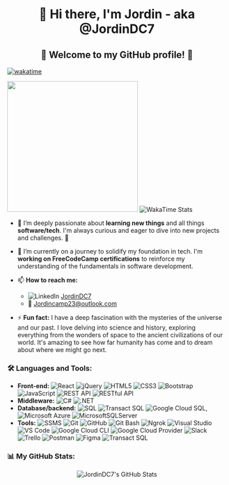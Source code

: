 <h1 align="center">👋 Hi there, I'm Jordin - aka @JordinDC7</h1>

<h2 align="center">🌟 Welcome to my GitHub profile! 🌟</h2>



[![wakatime](https://wakatime.com/badge/user/7e02b738-b57b-44c2-9de0-75585f97319e.svg)](https://wakatime.com/@7e02b738-b57b-44c2-9de0-75585f97319e) 


<img src="https://wakatime.com/share/@Jcamp97/2f959e6e-ec33-4654-841c-979bc658ad12.svg" width="300" display="inline-block"/> ![WakaTime Stats](https://wakatime.com/share/@Jcamp97/900dde18-a518-415c-9c75-3aefee0aad69.svg)


- 👀 I’m deeply passionate about **learning new things** and all things **software/tech**. I'm always curious and eager to dive into new projects and challenges. 🚀
- 🌱 I’m currently on a journey to solidify my foundation in tech. I'm **working on FreeCodeCamp certifications** to reinforce my understanding of the fundamentals in software development.
- 📫 **How to reach me:** 
  - ![LinkedIn](https://img.shields.io/badge/LinkedIn-JordinDC7-blue?style=flat-square&logo=linkedin) [JordinDC7](https://www.linkedin.com/in/JordinDC7)
  - 📧 Jordincamp23@outlook.com

- ⚡ **Fun fact:** I have a deep fascination with the mysteries of the universe and our past. I love delving into science and history, exploring everything from the wonders of space to the ancient civilizations of our world. It's amazing to see how far humanity has come and to dream about where we might go next.

### 🛠 Languages and Tools:

- **Front-end:** ![React](https://img.shields.io/badge/-React-20232A?style=flat-square&logo=react&logoColor=61DAFB) ![jQuery](https://img.shields.io/badge/-jQuery-0769AD?style=flat-square&logo=jquery&logoColor=white) ![HTML5](https://img.shields.io/badge/-HTML5-E34F26?style=flat-square&logo=html5&logoColor=white) ![CSS3](https://img.shields.io/badge/-CSS3-1572B6?style=flat-square&logo=css3&logoColor=white) ![Bootstrap](https://img.shields.io/badge/-Bootstrap-7952B3?style=flat-square&logo=bootstrap&logoColor=white) ![JavaScript](https://img.shields.io/badge/-JavaScript-F7DF1E?style=flat-square&logo=javascript&logoColor=black) ![REST API](https://img.shields.io/badge/-REST_API-009688?style=flat-square&logo=rest&logoColor=white) ![RESTful API](https://img.shields.io/badge/-RESTful_API-009688?style=flat-square&logo=restful&logoColor=white)
- **Middleware:** ![C#](https://img.shields.io/badge/-C%23-239120?style=flat-square&logo=c-sharp&logoColor=white) ![.NET](https://img.shields.io/badge/-.NET-512BD4?style=flat-square&logo=.net&logoColor=white) 
- **Database/backend:** ![SQL](https://img.shields.io/badge/-SQL-336791?style=flat-square&logo=sqlite&logoColor=white) ![Transact SQL](https://img.shields.io/badge/-Transact_SQL-336791?style=flat-square&logo=transact-sql&logoColor=white)  ![Google Cloud SQL](https://img.shields.io/badge/-Google_Cloud_SQL-4285F4?style=flat-square&logo=googlecloud&logoColor=white), ![Microsoft Azure](https://img.shields.io/badge/-Microsoft_Azure-0078D4?style=flat-square&logo=microsoftazure&logoColor=white) ![MicrosoftSQLServer](https://img.shields.io/badge/Microsoft%20SQL%20Server-CC2927?style=flat-square&logo=microsoft%20sql%20server&logoColor=white)
- **Tools:** ![SSMS](https://img.shields.io/badge/-SSMS-CC2927?style=flat-square&logo=microsoftsqlserver&logoColor=white) ![Git](https://img.shields.io/badge/-Git-F05032?style=flat-square&logo=git&logoColor=white) ![GitHub](https://img.shields.io/badge/-GitHub-181717?style=flat-square&logo=github&logoColor=white) ![Git Bash](https://img.shields.io/badge/-Git_Bash-4EAA25?style=flat-square&logo=gnu-bash&logoColor=white) ![Ngrok](https://img.shields.io/badge/-Ngrok-1F1E37?style=flat-square&logo=ngrok&logoColor=white) ![Visual Studio](https://img.shields.io/badge/-Visual_Studio-5C2D91?style=flat-square&logo=visualstudio&logoColor=white) ![VS Code](https://img.shields.io/badge/-VS_Code-007ACC?style=flat-square&logo=visualstudiocode&logoColor=white) ![Google Cloud CLI](https://img.shields.io/badge/-Google_Cloud_CLI-4285F4?style=flat-square&logo=googlecloud&logoColor=white) ![Google Cloud Provider](https://img.shields.io/badge/-Google_Cloud_Provider-4285F4?style=flat-square&logo=googlecloud&logoColor=white) ![Slack](https://img.shields.io/badge/-Slack-4A154B?style=flat-square&logo=slack&logoColor=white) ![Trello](https://img.shields.io/badge/-Trello-0079BF?style=flat-square&logo=trello&logoColor=white) ![Postman](https://img.shields.io/badge/-Postman-FF6C37?style=flat-square&logo=postman&logoColor=white) ![Figma](https://img.shields.io/badge/-Figma-F24E1E?style=flat-square&logo=figma&logoColor=white) ![Transact SQL](https://img.shields.io/badge/-Transact_SQL-336791?style=flat-square&logo=transact-sql&logoColor=white) 

### 📊 My GitHub Stats:

<p align="center">
  <img src="https://github-readme-stats.vercel.app/api?username=JordinDC7&show_icons=true&theme=dark&count_private=true&include_all_commits=true&cache_seconds=1800" alt="JordinDC7's GitHub Stats">
</p>


<!--- This is a comment in your README.md file
JordinDC7/JordinDC7 is a ✨ special ✨ repository because its `README.md` (this file) appears on your GitHub profile.
You can click the Preview link to take a look at your changes.
--->
